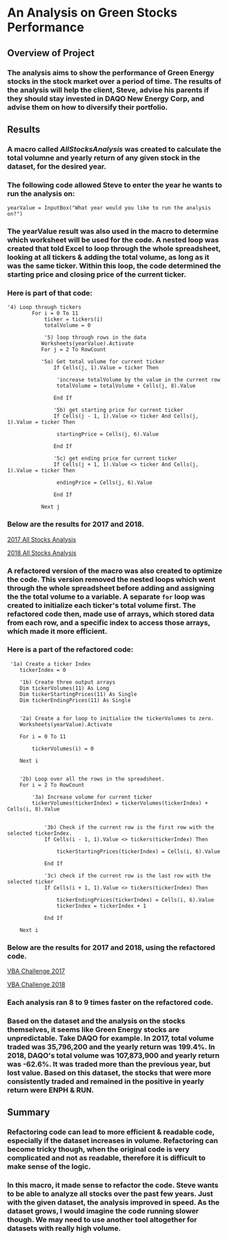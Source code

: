 # An Analysis on Green Stocks Performance

## Overview of Project

### The analysis aims to show the performance of Green Energy stocks in the stock market over a period of time.  The results of the analysis will help the client, Steve, advise his parents if they should stay invested in DAQO New Energy Corp, and advise them on how to diversify their portfolio.

## Results

### A macro called ***AllStocksAnalysis*** was created to calculate the total volumne and yearly return of any given stock in the dataset, for the desired year.

### The following code allowed Steve to enter the year he wants to run the analysis on:
```
yearValue = InputBox("What year would you like to run the analysis on?")
```
### The yearValue result was also used in the macro to determine which worksheet will be used for the code.  A nested loop was created that told Excel to loop through the whole spreadsheet, looking at all tickers & adding the total volume, as long as it was the same ticker.  Within this loop, the code determined the starting price and closing price of the current ticker.  

### Here is part of that code:
```
'4) Loop through tickers
        For i = 0 To 11
            ticker = tickers(i)
            totalVolume = 0
            
            '5) loop through rows in the data
           Worksheets(yearValue).Activate
           For j = 2 To RowCount
           
           '5a) Get total volume for current ticker
               If Cells(j, 1).Value = ticker Then
    
                'increase totalVolume by the value in the current row
                totalVolume = totalVolume + Cells(j, 8).Value
    
               End If
               
               '5b) get starting price for current ticker
               If Cells(j - 1, 1).Value <> ticker And Cells(j, 1).Value = ticker Then
    
                startingPrice = Cells(j, 6).Value
    
               End If
               
               '5c) get ending price for current ticker
               If Cells(j + 1, 1).Value <> ticker And Cells(j, 1).Value = ticker Then
    
                endingPrice = Cells(j, 6).Value
    
               End If
    
           Next j
```

### Below are the results for 2017 and 2018.

[2017 All Stocks Analysis](https://github.com/ABonuan/stock-analysis/blob/master/2017%20All%20Stocks%20Analysis.png)

[2018 All Stocks Analysis](https://github.com/ABonuan/stock-analysis/blob/master/2018%20All%20Stocks%20Analysis.png)

### A refactored version of the macro was also created to optimize the code.  This version removed the nested loops which went through the whole spreadsheet before adding and assigning the the total volume to a variable.  A separate `for` loop was created to initialize each ticker's total volume first.  The refactored code then, made use of arrays, which stored data from each row, and a specific index to access those arrays, which made it more efficient. 

### Here is a part of the refactored code:
```
 '1a) Create a ticker Index
    tickerIndex = 0
       
    '1b) Create three output arrays
    Dim tickerVolumes(11) As Long
    Dim tickerStartingPrices(11) As Single
    Dim tickerEndingPrices(11) As Single
    
    
    '2a) Create a for loop to initialize the tickerVolumes to zero.
    Worksheets(yearValue).Activate
    
    For i = 0 To 11
        
        tickerVolumes(i) = 0
        
    Next i
        
          
    '2b) Loop over all the rows in the spreadsheet.
    For i = 2 To RowCount
    
        '3a) Increase volume for current ticker
        tickerVolumes(tickerIndex) = tickerVolumes(tickerIndex) + Cells(i, 8).Value
                
        
            '3b) Check if the current row is the first row with the selected tickerIndex.
            If Cells(i - 1, 1).Value <> tickers(tickerIndex) Then
    
                tickerStartingPrices(tickerIndex) = Cells(i, 6).Value
                
            End If
            
            '3c) check if the current row is the last row with the selected ticker
            If Cells(i + 1, 1).Value <> tickers(tickerIndex) Then
    
                tickerEndingPrices(tickerIndex) = Cells(i, 6).Value
                tickerIndex = tickerIndex + 1
                
            End If
                       
    Next i
```

### Below are the results for 2017 and 2018, using the refactored code.

[VBA Challenge 2017](https://github.com/ABonuan/stock-analysis/blob/master/VBA%20Challenge%202017.png)

[VBA Challenge 2018](https://github.com/ABonuan/stock-analysis/blob/master/VBA%20Challenge%202018.png)

### Each analysis ran 8 to 9 times faster on the refactored code.

### Based on the dataset and the analysis on the stocks themselves, it seems like Green Energy stocks are unpredictable.  Take DAQO for example.  In 2017, total volume traded was 35,796,200 and the yearly return was 199.4%.  In 2018, DAQO's total volume was 107,873,900 and yearly return was -62.6%.  It was traded more than the previous year, but lost value.  Based on this dataset, the stocks that were more consistently traded and remained in the positive in yearly return were ENPH & RUN.


## Summary

### Refactoring code can lead to more efficient & readable code, especially if the dataset increases in volume.  Refactoring can become tricky though, when the original code is very complicated and not as readable, therefore it is difficult to make sense of the logic.

### In this macro, it made sense to refactor the code.  Steve wants to be able to analyze all stocks over the past few years.  Just with the given dataset, the analysis improved in speed.  As the dataset grows, I would imagine the code running slower though.  We may need to use another tool altogether for datasets with really high volume.

